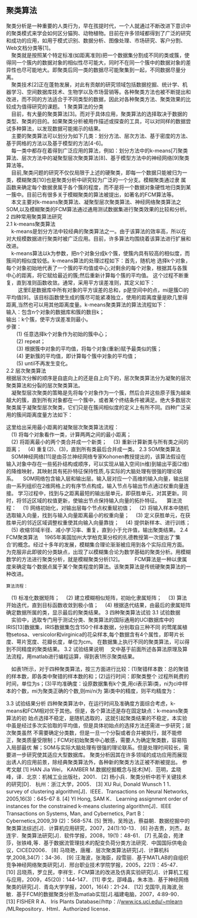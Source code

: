 ## 聚类算法
聚类分析是一种重要的人类行为，早在孩提时代，一个人就通过不断改进下意识中的聚类模式来学会如何区分猫狗、动物植物。目前在许多领域都得到了广泛的研究和成功的应用，如用于模式识别、数据分析、图像处理、市场研究、客户分割、Web文档分类等[1]。    
　聚类就是按照某个特定标准(如距离准则)把一个数据集分割成不同的类或簇，使得同一个簇内的数据对象的相似性尽可能大，同时不在同一个簇中的数据对象的差异性也尽可能地大。即聚类后同一类的数据尽可能聚集到一起，不同数据尽量分离。    
　聚类技术[2]正在蓬勃发展，对此有贡献的研究领域包括数据挖掘、统计学、机器学习、空间数据库技术、生物学以及市场营销等。各种聚类方法也被不断提出和改进，而不同的方法适合于不同类型的数据，因此对各种聚类方法、聚类效果的比较成为值得研究的课题。
1 聚类算法的分类    
　目前，有大量的聚类算法[3]。而对于具体应用，聚类算法的选择取决于数据的类型、聚类的目的。如果聚类分析被用作描述或探查的工具，可以对同样的数据尝试多种算法，以发现数据可能揭示的结果。    
　主要的聚类算法可以划分为如下几类：划分方法、层次方法、基于密度的方法、基于网格的方法以及基于模型的方法[4-6]。    
　每一类中都存在着得到广泛应用的算法，例如：划分方法中的k-means[7]聚类算法、层次方法中的凝聚型层次聚类算法[8]、基于模型方法中的神经网络[9]聚类算法等。    
　目前,聚类问题的研究不仅仅局限于上述的硬聚类，即每一个数据只能被归为一类，模糊聚类[10]也是聚类分析中研究较为广泛的一个分支。模糊聚类通过隶 属函数来确定每个数据隶属于各个簇的程度，而不是将一个数据对象硬性地归类到某一簇中。目前已有很多关于模糊聚类的算法被提出，如著名的FCM算法等。    
　本文主要对k-means聚类算法、凝聚型层次聚类算法、神经网络聚类算法之SOM,以及模糊聚类的FCM算法通过通用测试数据集进行聚类效果的比较和分析。    
2 四种常用聚类算法研究    
2.1 k-means聚类算法    
　k-means是划分方法中较经典的聚类算法之一。由于该算法的效率高，所以在对大规模数据进行聚类时被广泛应用。目前，许多算法均围绕着该算法进行扩展和改进。    
　k-means算法以k为参数，把n个对象分成k个簇，使簇内具有较高的相似度，而簇间的相似度较低。k-means算法的处理过程如下：首先，随机地 选择k个对象，每个对象初始地代表了一个簇的平均值或中心;对剩余的每个对象，根据其与各簇中心的距离，将它赋给最近的簇;然后重新计算每个簇的平均值。 这个过程不断重复，直到准则函数收敛。通常，采用平方误差准则，其定义如下：    
　
　这里E是数据库中所有对象的平方误差的总和，p是空间中的点，mi是簇Ci的平均值[9]。该目标函数使生成的簇尽可能紧凑独立，使用的距离度量是欧几里得距离,当然也可以用其他距离度量。k-means聚类算法的算法流程如下：    
    输入：包含n个对象的数据库和簇的数目k；    
    输出：k个簇，使平方误差准则最小。    
    步骤：    
　　(1) 任意选择k个对象作为初始的簇中心；    
　　(2) repeat；    
　　(3) 根据簇中对象的平均值，将每个对象(重新)赋予最类似的簇；    
　　(4) 更新簇的平均值，即计算每个簇中对象的平均值；    
　　(5) until不再发生变化。    
2.2  层次聚类算法    
    根据层次分解的顺序是自底向上的还是自上向下的，层次聚类算法分为凝聚的层次聚类算法和分裂的层次聚类算法。    
　凝聚型层次聚类的策略是先将每个对象作为一个簇，然后合并这些原子簇为越来越大的簇，直到所有对象都在一个簇中，或者某个终结条件被满足。绝大多数层次聚类属于凝聚型层次聚类，它们只是在簇间相似度的定义上有所不同。四种广泛采用的簇间距离度量方法如下：

   这里给出采用最小距离的凝聚层次聚类算法流程：    
　(1) 将每个对象看作一类，计算两两之间的最小距离；    
　(2) 将距离最小的两个类合并成一个新类；
　(3) 重新计算新类与所有类之间的距离；
　(4) 重复(2)、(3)，直到所有类最后合并成一类。
2.3 SOM聚类算法
　SOM神经网络[11]是由芬兰神经网络专家Kohonen教授提出的，该算法假设在输入对象中存在一些拓扑结构或顺序，可以实现从输入空间(n维)到输出平面(2维)的降维映射，其映射具有拓扑特征保持性质,与实际的大脑处理有很强的理论联系。
　SOM网络包含输入层和输出层。输入层对应一个高维的输入向量，输出层由一系列组织在2维网格上的有序节点构成，输入节点与输出节点通过权重向量连接。 学习过程中，找到与之距离最短的输出层单元，即获胜单元，对其更新。同时，将邻近区域的权值更新，使输出节点保持输入向量的拓扑特征。
　算法流程：
　(1) 网络初始化，对输出层每个节点权重赋初值；
　(2) 将输入样本中随机选取输入向量，找到与输入向量距离最小的权重向量；
　(3) 定义获胜单元，在获胜单元的邻近区域调整权重使其向输入向量靠拢；
　(4) 提供新样本、进行训练；
　(5) 收缩邻域半径、减小学习率、重复，直到小于允许值，输出聚类结果。
2.4 FCM聚类算法
　1965年美国加州大学柏克莱分校的扎德教授第一次提出了‘集合’的概念。经过十多年的发展，模糊集合理论渐渐被应用到各个实际应用方面。为克服非此即彼的分类缺点，出现了以模糊集合论为数学基础的聚类分析。用模糊数学的方法进行聚类分析，就是模糊聚类分析[12]。
　　FCM算法是一种以隶属度来确定每个数据点属于某个聚类程度的算法。该聚类算法是传统硬聚类算法的一种改进。

    算法流程：
　(1) 标准化数据矩阵；
　(2) 建立模糊相似矩阵，初始化隶属矩阵；
　(3) 算法开始迭代，直到目标函数收敛到极小值；
　(4) 根据迭代结果，由最后的隶属矩阵确定数据所属的类，显示最后的聚类结果。
3 四种聚类算法试验
3.1 试验数据
　实验中，选取专门用于测试分类、聚类算法的国际通用的UCI数据库中的IRIS[13]数据集，IRIS数据集包含150个样本数据，分别取自三种不同 的莺尾属植物setosa、versicolor和virginica的花朵样本,每个数据含有4个属性，即萼片长度、萼片宽度、花瓣长度，单位为cm。 在数据集上执行不同的聚类算法，可以得到不同精度的聚类结果。
3.2 试验结果说明
　文中基于前面所述各算法原理及算法流程，用matlab进行编程运算，得到表1所示聚类结果。



　如表1所示，对于四种聚类算法，按三方面进行比较：(1)聚错样本数：总的聚错的样本数，即各类中聚错的样本数的和；(2)运行时间：即聚类整个 过程所耗费的时间，单位为s；(3)平均准确度：设原数据集有k个类,用ci表示第i类，ni为ci中样本的个数，mi为聚类正确的个数,则mi/ni为 第i类中的精度，则平均精度为：

3.3 试验结果分析
    四种聚类算法中，在运行时间及准确度方面综合考虑，k-means和FCM相对优于其他。但是，各个算法还是存在固定缺点：k-means聚类算法的初 始点选择不稳定，是随机选取的，这就引起聚类结果的不稳定，本实验中虽是经过多次实验取的平均值，但是具体初始点的选择方法还需进一步研究；层次聚类虽然 不需要确定分类数，但是一旦一个分裂或者合并被执行，就不能修正，聚类质量受限制；FCM对初始聚类中心敏感，需要人为确定聚类数，容易陷入局部最优 解；SOM与实际大脑处理有很强的理论联系。但是处理时间较长，需要进一步研究使其适应大型数据库。
    聚类分析因其在许多领域的成功应用而展现出诱人的应用前景，除经典聚类算法外，各种新的聚类方法正被不断被提出。
参考文献
[1]   HAN Jia Wei， KAMBER M.数据挖掘概念与技术[M]．范明，孟晓峰，译．北京：机械工业出版社，2001．
[2]   杨小兵．聚类分析中若干关键技术的研究[D]． 杭州：浙江大学，2005．
[3]   XU Rui, Donald Wunsch 1 1． survey of clustering algorithm[J]．IEEE．Transactions on Neural Networks, 2005,16(3)：645-67 8.
[4]   YI Hong, SAM K． Learning assignment order of instances for the constrained k-means clustering algorithm[J]．IEEE Transactions on Systems, Man, and Cybernetics, Part B：Cybernetics,2009,39 (2)：568-574.
[5]   贺玲，吴玲达，蔡益朝．数据挖掘中的聚类算法综述[J]．计算机应用研究，2007，24(1):10-13．
[6]   孙吉贵，刘杰，赵连宇．聚类算法研究[J]．软件学报，2008，19(1)：48-61．
[7]   孔英会，苑津莎，张铁峰,等．基于数据流管理技术的配变负荷分类方法研究．中国国际供电会议，CICED2006．
[8]   马晓艳，唐雁．层次聚类算法研究[J]．计算机科学,2008,34(7)：34-36．
[9]   汪海波，张海臣，段雪丽．基于MATLAB的自组织竞争神经网络聚类研究[J]．邢台职业技术学院学报，2005，22(1)：45-47．
[10]  吕晓燕，罗立民，李祥生．FCM算法的改进及仿真实验研究[J]．计算机工程与应用，2009，45(20)：144-147．
[11]  李戈，邵峰晶，朱本浩．基于神经网络聚类的研究[J]．青岛大学学报，2001，16(4)：21-24．
[12]  戈国华,肖海波,张敏．基于FCM的数据聚类分析及matlab实现[J].福建电脑，2007，4:89-90．
[13]  FISHER R A． Iris Plants Database//http：//www.ics.uci.edu/~mlearn /MLRepository．Html．Authorized license．